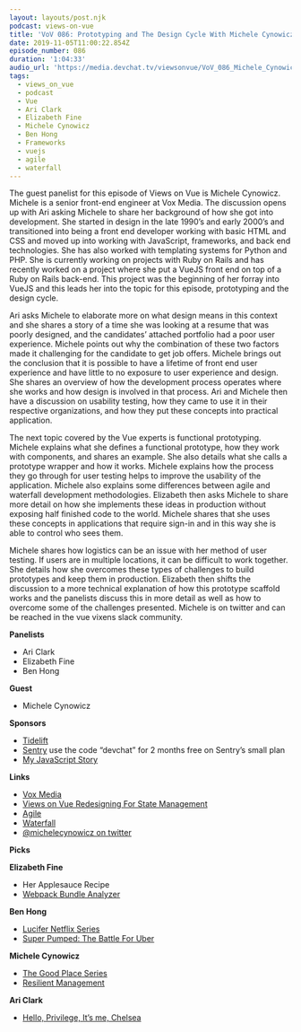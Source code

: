 ```yaml
---
layout: layouts/post.njk
podcast: views-on-vue
title: 'VoV 086: Prototyping and The Design Cycle With Michele Cynowicz'
date: 2019-11-05T11:00:22.854Z
episode_number: 086
duration: '1:04:33'
audio_url: 'https://media.devchat.tv/viewsonvue/VoV_086_Michele_Cynowicz.mp3'
tags:
  - views_on_vue
  - podcast
  - Vue
  - Ari Clark
  - Elizabeth Fine
  - Michele Cynowicz
  - Ben Hong
  - Frameworks
  - vuejs
  - agile
  - waterfall
---
```

The guest panelist for this episode of Views on Vue is Michele Cynowicz. Michele is a senior front-end engineer at Vox Media. The discussion opens up with Ari asking Michele to share her background of how she got into development. She started in design in the late 1990’s and early 2000’s and transitioned into being a front end developer working with basic HTML and CSS and moved up into working with JavaScript, frameworks, and back end technologies. She has also worked with templating systems for Python and PHP. She is currently working on projects with Ruby on Rails and has recently worked on a project where she put a VueJS front end on top of a Ruby on Rails back-end. This project was the beginning of her forray into VueJS and this leads her into the topic for this episode, prototyping and the design cycle. 

Ari asks Michele to elaborate more on what design means in this context and she shares a story of a time she was looking at a resume that was poorly designed, and the candidates’ attached portfolio had a poor user experience. Michele points out why the combination of these two factors made it challenging for the candidate to get job offers. Michele brings out the conclusion that it is possible to have a lifetime of front end user experience and have little to no exposure to user experience and design. She shares an overview of how the development process operates where she works and how design is involved in that process. Ari and Michele then have a discussion on usability testing, how they came to use it in their respective organizations, and how they put these concepts into practical application.

The next topic covered by the Vue experts is functional prototyping. Michele explains what she defines a functional prototype, how they work with components, and shares an example. She also details what she calls a prototype wrapper and how it works. Michele explains how the process they go through for user testing helps to improve the usability of the application. Michele also explains some differences between agile and waterfall development methodologies. Elizabeth then asks Michele to share more detail on how she implements these ideas in production without exposing half finished code to the world. Michele shares that she uses these concepts in applications that require sign-in and in this way she is able to control who sees them.

Michele shares how logistics can be an issue with her method of user testing. If users are in multiple locations, it can be difficult to work together. She details how she overcomes these types of challenges to build prototypes and keep them in production. Elizabeth then shifts the discussion to a more technical explanation of how this prototype scaffold works and the panelists discuss this in more detail as well as how to overcome some of the challenges presented. Michele is on twitter and can be reached in the vue vixens slack community.

**Panelists**



*   Ari Clark
*   Elizabeth Fine
*   Ben Hong

**Guest**



*   Michele Cynowicz

**Sponsors**



*   [Tidelift](https://tidelift.com/)
*   [Sentry](https://sentry.io/) use the code “devchat” for 2 months free on Sentry’s small plan
*   [My JavaScript Story](https://devchat.tv/my-javascript-story/)

**Links**



*   [Vox Media](https://www.voxmedia.com/a/go-deeper)
*   [Views on Vue Redesigning For State Management](https://devchat.tv/views-on-vue/vov-065-redesigning-for-state-management-using-vuejs-in-rails-with-michele-cynowicz/)
*   [Agile](https://agilemanifesto.org/)
*   [Waterfall](https://en.wikipedia.org/wiki/Waterfall_model)
*   [@michelecynowicz on twitter](https://twitter.com/michelecynowicz)

**Picks**

**Elizabeth Fine**



*   Her Applesauce Recipe
*   [Webpack Bundle Analyzer](https://www.npmjs.com/package/webpack-bundle-analyzer)

**Ben Hong**



*   [Lucifer Netflix Series](https://en.wikipedia.org/wiki/Lucifer_(TV_series))
*   [Super Pumped: The Battle For Uber](https://www.amazon.com/Super-Pumped-Battle-Mike-Isaac/dp/0393652246)

**Michele Cynowicz**



*   [The Good Place Series](https://www.imdb.com/title/tt4955642/)
*   [Resilient Management](https://resilient-management.com/)

**Ari Clark**



*   [Hello, Privilege, It’s me, Chelsea](https://www.imdb.com/title/tt10847138/)
